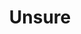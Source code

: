 ---
pid: LS126
title: Unsure
location_transcription: Unsure
zipcode: '10025'
outside_phl: 'New York NY '
neighborhood: 
age: '71'
age_range: 70+
instagram: 
image_file_name: LS_126.jpg
proposal_transcription: |-
  Mural - drawings/sketches/photos of buildings located on campuses of colleges/schools of higher learning in and around Philadelphia.
  places for visitors to record their connections to any of the colleges/schools.
  Web links to ea. college's site.
  Field trips for high school students.
  Docents from current students or alumni.
  Can be removed & installed in various communities.
topic: Architecture,Education,Philadelphia
topic_summary: 0, 0, 0
type: Event,Mural
keywords_other: college, tour, university
credit: 
image_labels: 
twitter: 
facebook: 
permalink: "/monuments/ls126/"
layout: item-page
---